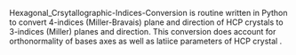 Hexagonal_Crsytallographic-Indices-Conversion is routine written in Python to convert 4-indices (Miller-Bravais) plane and direction of HCP crystals to 3-indices (Miller) planes and direction. This conversion does account for orthonormality of bases axes as well as latiice parameters of HCP crystal .
